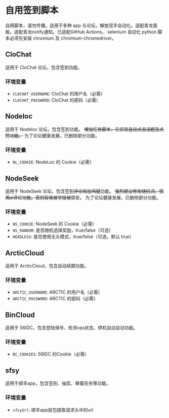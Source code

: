 # 自用签到脚本

自用脚本，请勿传播。适用于多种 app 与论坛，解放双手自动化。适配青龙面板。适配青龙notify通知。已适配GitHub Actions。
selenium 自动化 python 脚本必须先安装 chromium 及 chromium-chromedriver。

## CloChat

适用于 CloChat 论坛，包含签到功能。

### 环境变量
- `CLOCHAT_USERNAME`: CloChat 的用户名（必需）
- `CLOCHAT_PASSWORD`: CloChat 的密码（必需）

## Nodeloc

适用于 Nodeloc 论坛，包含签到功能。
~~增加任务脚本，已实现自动点击话题及点赞功能。~~
为了论坛健康发展，已删除部分功能。

### 环境变量
- `NL_COOKIE`: NodeLoc 的 Cookie（必需）

## NodeSeek

适用于 NodeSeek 论坛，包含签到~~评论和加鸡腿~~功能。
~~强烈建议修改随机词，慎用ai评论功能。否则容易被举报被禁言~~。
为了论坛健康发展，已删除部分功能。

### 环境变量

- `NS_COOKIE`: NodeSeek 的 Cookie（必需）
- `NS_RANDOM`: 是否随机选择奖励，true/false（可选）
- `HEADLESS`: 是否使用无头模式，true/false（可选，默认 true）

## ArcticCloud

适用于 ArcticCloud，包含自动续期功能。

### 环境变量
- `ARCTIC_USERNAME`: ARCTIC 的用户名（必需）
- `ARCTIC_PASSWORD`: ARCTIC 的密码（必需）

## BinCloud

适用于 56IDC，包含登陆保号、检测vps状态、停机自动自动功能。

### 环境变量
- `BC_COOKIES`: 56IDC 的Cookie（必需）

## sfsy

适用于顺丰app，包含签到、抽奖、蜂蜜任务等功能。

### 环境变量
- `sfsyUrl`: 顺丰app捉包提取请求头中的url
